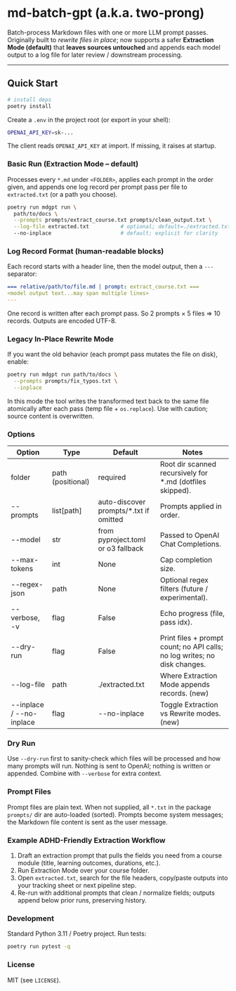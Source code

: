 # md-batch-gpt (a.k.a. two-prong)

Batch-process Markdown files with one or more LLM prompt passes. Originally built to *rewrite files in place*; now supports a safer **Extraction Mode (default)** that **leaves sources untouched** and appends each model output to a log file for later review / downstream processing.

---

## Quick Start

```bash
# install deps
poetry install
```

Create a `.env` in the project root (or export in your shell):

```bash
OPENAI_API_KEY=sk-...
```

The client reads `OPENAI_API_KEY` at import. If missing, it raises at startup.

### Basic Run (Extraction Mode – default)

Processes every `*.md` under `<FOLDER>`, applies each prompt in the order given, and appends one log record per prompt pass per file to `extracted.txt` (or a path you choose).

```bash
poetry run mdgpt run \
  path/to/docs \
  --prompts prompts/extract_course.txt prompts/clean_output.txt \
  --log-file extracted.txt          # optional; default=./extracted.txt \
  --no-inplace                      # default; explicit for clarity
```

### Log Record Format (human-readable blocks)

Each record starts with a header line, then the model output, then a `---` separator:

```yaml
=== relative/path/to/file.md | prompt: extract_course.txt ===
<model output text...may span multiple lines>
---
```

One record is written after each prompt pass. So 2 prompts × 5 files ⇒ 10 records.
Outputs are encoded UTF-8.

### Legacy In-Place Rewrite Mode

If you want the old behavior (each prompt pass mutates the file on disk), enable:

```bash
poetry run mdgpt run path/to/docs \
  --prompts prompts/fix_typos.txt \
  --inplace
```

In this mode the tool writes the transformed text back to the same file atomically after each pass (temp file + `os.replace`). Use with caution; source content is overwritten.

### Options

| Option | Type | Default | Notes |
|-------|------|---------|-------|
| folder | path (positional) | required | Root dir scanned recursively for *.md (dotfiles skipped). |
| --prompts | list[path] | auto-discover prompts/*.txt if omitted | Prompts applied in order. |
| --model | str | from pyproject.toml or o3 fallback | Passed to OpenAI Chat Completions. |
| --max-tokens | int | None | Cap completion size. |
| --regex-json | path | None | Optional regex filters (future / experimental). |
| --verbose, -v | flag | False | Echo progress (file, pass idx). |
| --dry-run | flag | False | Print files + prompt count; no API calls; no log writes; no disk changes. |
| --log-file | path | ./extracted.txt | Where Extraction Mode appends records. (new) |
| --inplace / --no-inplace | flag | --no-inplace | Toggle Extraction vs Rewrite modes. (new) |

### Dry Run

Use `--dry-run` first to sanity-check which files will be processed and how many prompts will run. Nothing is sent to OpenAI; nothing is written or appended. Combine with `--verbose` for extra context.

### Prompt Files

Prompt files are plain text. When not supplied, all `*.txt` in the package `prompts/` dir are auto-loaded (sorted). Prompts become system messages; the Markdown file content is sent as the user message.

### Example ADHD-Friendly Extraction Workflow

1. Draft an extraction prompt that pulls the fields you need from a course module (title, learning outcomes, durations, etc.).
2. Run Extraction Mode over your course folder.
3. Open `extracted.txt`, search for the file headers, copy/paste outputs into your tracking sheet or next pipeline step.
4. Re-run with additional prompts that clean / normalize fields; outputs append below prior runs, preserving history.

### Development

Standard Python 3.11 / Poetry project. Run tests:

```bash
poetry run pytest -q
```

### License

MIT (see `LICENSE`).

